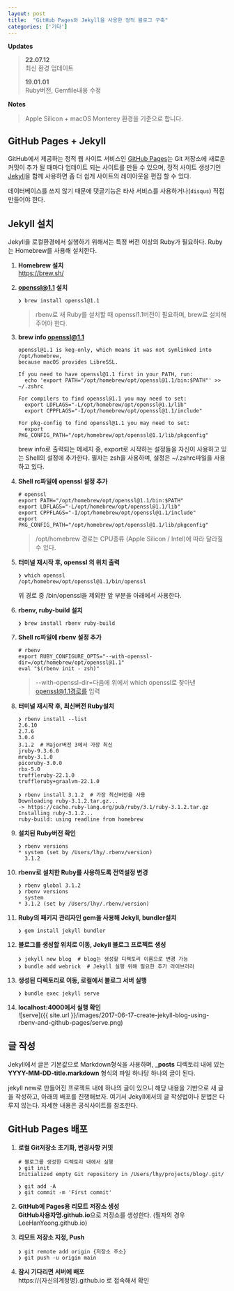 ```yaml
---
layout: post
title:  "GitHub Pages와 Jekyll을 사용한 정적 블로그 구축"
categories: ['기타']
---
```


**Updates**

> **22.07.12**  
> 최신 환경 업데이트
>
> **19.01.01**  
> Ruby버전, Gemfile내용 수정

**Notes**

> Apple Silicon + macOS Monterey 환경을 기준으로 합니다.

## GitHub Pages + Jekyll

GitHub에서 제공하는 정적 웹 사이트 서비스인 [GitHub Pages](https://pages.github.com/)는 Git 저장소에 새로운 커밋이 추가 될 때마다 업데이트 되는 사이트를 만들 수 있으며, 정적 사이트 생성기인 [Jekyll](https://jekyllrb.com/)을 함께 사용하면 좀 더 쉽게 사이트의 레이아웃을 편집 할 수 있다.

데이터베이스를 쓰지 않기 때문에 댓글기능은 타사 서비스를 사용하거나(`disqus`) 직접 만들어야 한다.

## Jekyll 설치

Jekyll을 로컬환경에서 실행하기 위해서는 특정 버전 이상의 Ruby가 필요하다. Ruby는 Homebrew를 사용해 설치한다.

1. **Homebrew 설치**  
   https://brew.sh/

2. **openssl@1.1 설치**  

   ```shell
   ❯ brew install openssl@1.1
   ```

   > rbenv로 새 Ruby를 설치할 때 openssl1.1버전이 필요하며, brew로 설치해주어야 한다.

3. **brew info openssl@1.1**  

   ```shell
   openssl@1.1 is keg-only, which means it was not symlinked into /opt/homebrew,
   because macOS provides LibreSSL.
   
   If you need to have openssl@1.1 first in your PATH, run:
     echo 'export PATH="/opt/homebrew/opt/openssl@1.1/bin:$PATH"' >> ~/.zshrc
   
   For compilers to find openssl@1.1 you may need to set:
     export LDFLAGS="-L/opt/homebrew/opt/openssl@1.1/lib"
     export CPPFLAGS="-I/opt/homebrew/opt/openssl@1.1/include"
   
   For pkg-config to find openssl@1.1 you may need to set:
     export PKG_CONFIG_PATH="/opt/homebrew/opt/openssl@1.1/lib/pkgconfig"
   ```

   brew info로 출력되는 메세지 중, export로 시작하는 설정들을 자신이 사용하고 있는 Shell의 설정에 추가한다. 필자는 zsh을 사용하며, 설정은 ~/.zshrc파일을 사용하고 있다.

4. **Shell rc파일에 openssl 설정 추가**

   ```shell
   # openssl
   export PATH="/opt/homebrew/opt/openssl@1.1/bin:$PATH"
   export LDFLAGS="-L/opt/homebrew/opt/openssl@1.1/lib"
   export CPPFLAGS="-I/opt/homebrew/opt/openssl@1.1/include"
   export PKG_CONFIG_PATH="/opt/homebrew/opt/openssl@1.1/lib/pkgconfig"
   ```

   > /opt/homebrew 경로는 CPU종류 (Apple Silicon / Intel)에 따라 달라질 수 있다.

5. **터미널 재시작 후, openssl 의 위치 출력**  

   ```shell
   ❯ which openssl
   /opt/homebrew/opt/openssl@1.1/bin/openssl
   ```

   위 경로 중 /bin/openssl을 제외한 앞 부분을 아래에서 사용한다.

6. **rbenv, ruby-build 설치**  

   ```shell
   ❯ brew install rbenv ruby-build
   ```

7. **Shell rc파일에 rbenv 설정 추가**  

   ```shell
   # rbenv
   export RUBY_CONFIGURE_OPTS="--with-openssl-dir=/opt/homebrew/opt/openssl@1.1"
   eval "$(rbenv init - zsh)"
   ```

   > --with-openssl-dir=다음에 위에서 which openssl로 찾아낸 openssl@1.1경로를 입력

8. **터미널 재시작 후, 최신버전 Ruby설치**  

   ```shell
   ❯ rbenv install --list
   2.6.10
   2.7.6
   3.0.4
   3.1.2  # Major버전 3에서 가장 최신
   jruby-9.3.6.0
   mruby-3.1.0
   picoruby-3.0.0
   rbx-5.0
   truffleruby-22.1.0
   truffleruby+graalvm-22.1.0
   
   ❯ rbenv install 3.1.2  # 가장 최신버전을 사용
   Downloading ruby-3.1.2.tar.gz...
   -> https://cache.ruby-lang.org/pub/ruby/3.1/ruby-3.1.2.tar.gz
   Installing ruby-3.1.2...
   ruby-build: using readline from homebrew
   ```

9. **설치된 Ruby버전 확인**  

   ```shell
   ❯ rbenv versions
   * system (set by /Users/lhy/.rbenv/version)
     3.1.2
   ```

10. **rbenv로 설치한 Ruby를 사용하도록 전역설정 변경**  

    ```shell
    ❯ rbenv global 3.1.2
    ❯ rbenv versions
      system
    * 3.1.2 (set by /Users/lhy/.rbenv/version)
    ```

11. **Ruby의 패키지 관리자인 gem을 사용해 Jekyll, bundler설치**  

    ```shell
    ❯ gem install jekyll bundler
    ```

12. **블로그를 생성할 위치로 이동, Jekyll 블로그 프로젝트 생성**  

    ```shell
    ❯ jekyll new blog  # blog는 생성할 디렉토리 이름으로 변경 가능
    ❯ bundle add webrick  # Jekyll 실행 위해 필요한 추가 라이브러리
    ```

13. **생성된 디렉토리로 이동, 로컬에서 블로그 서버 실행**  

    ```shell
    ❯ bundle exec jekyll serve
    ```

14. **localhost:4000에서 실행 확인**  
    ![serve]({{ site.url }}/images/2017-06-17-create-jekyll-blog-using-rbenv-and-github-pages/serve.png)



## 글 작성

Jekyll에서 글은 기본값으로 Markdown형식을 사용하며, **_posts** 디렉토리 내에 있는 **YYYY-MM-DD-title.markdown** 형식의  파일 하나당 하나의 글이 된다.

jekyll new로 만들어진 프로젝트 내에 하나의 글이 있으니 해당 내용을 기반으로 새 글을 작성하고, 아래의 배포를 진행해보자. 여기서 Jekyll에서의 글 작성법이나 문법은 다루지 않는다. 자세한 내용은 공식사이트를 참조한다.



## GitHub Pages 배포

1. **로컬 Git저장소 초기화, 변경사항 커밋**  

   ```shell
   # 블로그를 생성한 디렉토리 내에서 실행
   ❯ git init
   Initialized empty Git repository in /Users/lhy/projects/blog/.git/
   
   ❯ git add -A
   ❯ git commit -m 'First commit'
   ```

2. **GitHub에 Pages용 리모트 저장소 생성**  
   **GitHub사용자명.github.io**으로 저장소를 생성한다. (필자의 경우 LeeHanYeong.github.io)

3. **리모트 저장소 지정, Push**  

   ```shell
   ❯ git remote add origin {저장소 주소}
   ❯ git push -u origin main
   ```

4. **잠시 기다리면 서버에 배포**  
   https://{자신의계정명}.github.io 로 접속해서 확인

